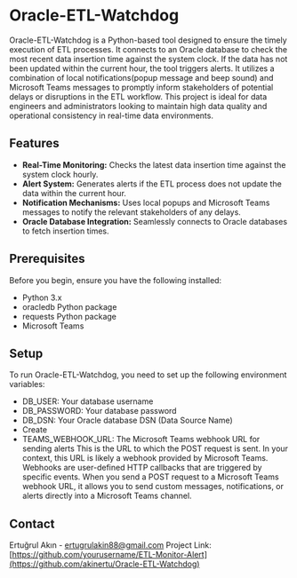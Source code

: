 # Oracle-ETL-Watchdog

Oracle-ETL-Watchdog is a Python-based tool designed to ensure the timely execution of ETL processes. It connects to an Oracle database to check the most recent data insertion time against the system clock. If the data has not been updated within the current hour, the tool triggers alerts. It utilizes a combination of local notifications(popup message and beep sound) and Microsoft Teams messages to promptly inform stakeholders of potential delays or disruptions in the ETL workflow. This project is ideal for data engineers and administrators looking to maintain high data quality and operational consistency in real-time data environments.

## Features

- **Real-Time Monitoring:** Checks the latest data insertion time against the system clock hourly.
- **Alert System:** Generates alerts if the ETL process does not update the data within the current hour.
- **Notification Mechanisms:** Uses local popups and Microsoft Teams messages to notify the relevant stakeholders of any delays.
- **Oracle Database Integration:** Seamlessly connects to Oracle databases to fetch insertion times.

## Prerequisites

Before you begin, ensure you have the following installed:
- Python 3.x
- oracledb Python package
- requests Python package
- Microsoft Teams

## Setup
To run Oracle-ETL-Watchdog, you need to set up the following environment variables:

- DB_USER: Your database username
- DB_PASSWORD: Your database password
- DB_DSN: Your Oracle database DSN (Data Source Name)
- Create 
- TEAMS_WEBHOOK_URL: The Microsoft Teams webhook URL for sending alerts
This is the URL to which the POST request is sent. In your context, this URL is likely a webhook provided by Microsoft Teams. Webhooks are user-defined HTTP callbacks that are triggered by specific events. When you send a POST request to a Microsoft Teams webhook URL, it allows you to send custom messages, notifications, or alerts directly into a Microsoft Teams channel.

## Contact
Ertuğrul Akın - ertugrulakin88@gmail.com
Project Link: [https://github.com/yourusername/ETL-Monitor-Alert](https://github.com/akinertu/Oracle-ETL-Watchdog)
